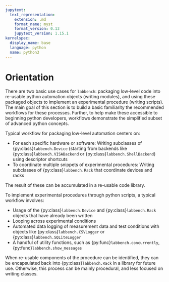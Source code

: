 ```yaml
---
jupytext:
  text_representation:
    extension: .md
    format_name: myst
    format_version: 0.13
    jupytext_version: 1.15.1
kernelspec:
  display_name: base
  language: python
  name: python3
---
```


# Orientation
There are two basic use cases for `labbench`: packaging low-level code into re-usable python automation objects (writing modules), and using these packaged objects to implement an experimental procedure (writing scripts). The main goal of this section is to build a basic familiarity the recommended workflows for these processes. Further, to help make these accessible to beginning python developers, workflows demonstrate the simplified subset of advanced python concepts. 

Typical workflow for packaging low-level automation centers on:
* For each specific hardware or software:
  Writing subclasses of {py:class}`labbench.Device` (starting from backends like {py:class}`labbench.VISABackend` or {py:class}`labbench.ShellBackend`) using descriptor shortcuts
* To coordinate multiple snippets of experimental procedures:
  Writing subclasses of {py:class}`labbench.Rack` that coordinate devices and racks 

The result of these can be accumulated in a re-usable code library.

To implement experimental procedures through python scripts, a typical workflow involves:
* Usage of the {py:class}`labbench.Device` and {py:class}`labbench.Rack` objects that have already been written
* Looping across experimental conditions
* Automated data logging of measurement data and test conditions with objects like {py:class}`labbench.CSVLogger` or {py:class}`labbench.SQLiteLogger`
* A handful of utility functions, such as {py:func}`labbench.concurrently`, {py:func}`labbench.show_messages`

When re-usable components of the procedure can be identified, they can be encapsulated back into {py:class}`labbench.Rack` in a library for future use. Otherwise, this process can be mainly procedural, and less focused on writing classes.